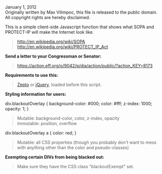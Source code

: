 January 1, 2012  
Originally written by Max Vilimpoc, this file is released to the public domain.  
All copyright rights are hereby disclaimed.  

This is a simple client-side Javascript function that shows what SOPA and PROTECT-IP will make the Internet look like.

> http://en.wikipedia.org/wiki/SOPA  
> http://en.wikipedia.org/wiki/PROTECT_IP_Act  

**Send a letter to your Congressman or Senator:**

> https://action.eff.org/o/9042/p/dia/action/public/?action_KEY=8173

**Requirements to use this:**

> [Zepto](http://zeptojs.com/) or [jQuery](http://jquery.com/), loaded before this script.

**Styling information for users:**

div.blackoutOverlay { background-color: #000; color: #fff; z-index: 1000; opacity: 1; }

>  Mutable: background-color, color, z-index, opacity  
>Immutable: position, overflow

div.blackoutOverlay a { color: red; }

>  Mutable: all CSS properties (though you probably don't want to mess 
>           with anything other than the color and pseudo-classes)

**Exempting certain DIVs from being blacked out:**

> Make sure they have the CSS class "blackoutExempt" set.